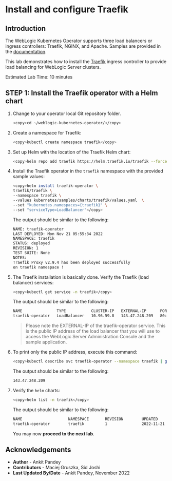 # Install and configure Traefik

## Introduction

The WebLogic Kubernetes Operator supports three load balancers or ingress controllers: Traefik, NGINX, and Apache. Samples are provided in the [documentation](https://github.com/oracle/weblogic-kubernetes-operator/blob/v2.5.0/kubernetes/samples/charts/README.md).

This lab demonstrates how to install the [Traefik](https://traefik.io/)  ingress controller to provide load balancing for WebLogic Server clusters.

Estimated Lab Time: 10 minutes

## **STEP 1**: Install the Traefik operator with a Helm chart

1. Change to your operator local Git repository folder.
    ```bash
    <copy>cd ~/weblogic-kubernetes-operator/</copy>
    ```

2. Create a namespace for Traefik:
    ```bash
    <copy>kubectl create namespace traefik</copy>
    ```

3. Set up Helm with the location of the Traefik Helm chart:
    ```bash
    <copy>helm repo add traefik https://helm.traefik.io/traefik --force-update</copy>
    ```

4. Install the Traefik operator in the `traefik` namespace with the provided sample values:

    ```bash
    <copy>helm install traefik-operator \
    traefik/traefik \
    --namespace traefik \
    --values kubernetes/samples/charts/traefik/values.yaml  \
    --set "kubernetes.namespaces={traefik}" \
    --set "serviceType=LoadBalancer"</copy>
    ```

    The output should be similar to the following:
    ```bash
    NAME: traefik-operator
    LAST DEPLOYED: Mon Nov 21 05:55:34 2022
    NAMESPACE: traefik
    STATUS: deployed
    REVISION: 1
    TEST SUITE: None
    NOTES:
    Traefik Proxy v2.9.4 has been deployed successfully 
    on traefik namespace !
    ```

3. The Traefik installation is basically done. Verify the Traefik (load balancer) services:
    ```bash
    <copy>kubectl get service -n traefik</copy>
    ```
    The output should be similar to the following:
    ```bash
    NAME               TYPE           CLUSTER-IP   EXTERNAL-IP      PORT(S)                      AGE
    traefik-operator   LoadBalancer   10.96.59.8   143.47.248.209   80:30305/TCP,443:30443/TCP   3m43s
    ```

    > Please note the EXTERNAL-IP of the traefik-operator service. This is the public IP address of the load balancer that you will use to access the WebLogic Server Administration Console and the sample application.

4. To print only the public IP address, execute this command:
    ```bash
    <copy>kubectl describe svc traefik-operator --namespace traefik | grep Ingress | awk '{print $3}'</copy>
    ```
    The output should be similar to the following:
    ```bash
    143.47.248.209
    ```

5. Verify the `helm` charts:
    ```bash
    <copy>helm list -n traefik</copy>
    ```
    The output should be similar to the following:
    ```bash
    NAME                    NAMESPACE       REVISION        UPDATED                                 STATUS          CHART           APP VERSION
    traefik-operator        traefik         1               2022-11-21 05:55:34.818005542 +0000 UTC deployed        traefik-20.3.0  v2.9.4       
    ```

    You may now **proceed to the next lab**.

## Acknowledgements
* **Author** -  Ankit Pandey
* **Contributors** - Maciej Gruszka, Sid Joshi
* **Last Updated By/Date** - Ankit Pandey, November 2022
